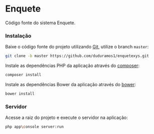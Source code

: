 # Enquete

Código fonte do sistema Enquete.

### Instalação

Baixe o código fonte do projeto utilizando [Git](https://git-scm.com/), utilize o branch `master`:

```bash
git clone -b master https://github.com/duduramos1/enquetexys.git
```

Instale as dependências PHP da aplicação através do [composer](https://getcomposer.org/):

```bash
composer install
```

Instale as dependências Bower da aplicação através do [bower](http://bower.io/):

```bash
bower install
```

### Servidor

Acesse a raiz do projeto e execute o servidor na aplicação:

```bash
php app\console server:run
```